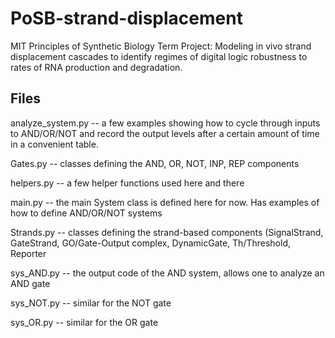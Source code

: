 PoSB-strand-displacement
========================

MIT Principles of Synthetic Biology Term Project: Modeling in vivo strand displacement cascades to identify regimes of digital logic robustness to rates of RNA production and degradation.

Files
-----

analyze_system.py -- a few examples showing how to cycle through inputs to AND/OR/NOT and record the output levels after a certain amount of time in a convenient table.

Gates.py -- classes defining the AND, OR, NOT, INP, REP components

helpers.py -- a few helper functions used here and there

main.py -- the main System class is defined here for now. Has examples of how to define AND/OR/NOT systems

Strands.py -- classes defining the strand-based components (SignalStrand, GateStrand, GO/Gate-Output complex, DynamicGate,  Th/Threshold, Reporter

sys_AND.py -- the output code of the AND system, allows one to analyze an AND gate

sys_NOT.py -- similar for the NOT gate

sys_OR.py -- similar for the OR gate
